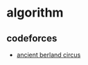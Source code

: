 # algorithm

## codeforces

- [ancient berland circus](https://github.com/sooheesh/algorithm/tree/master/codeforces/ancient-berland-circus)

